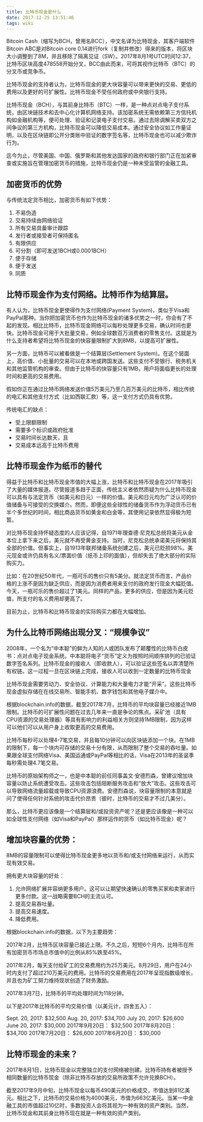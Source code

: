 ```yaml
---
title: 比特币现金是什么
date: 2017-12-25 13:51:46
tags: wiki
---
```


Bitcoin Cash（缩写为BCH，曾用名BCC），中文名译为比特现金，其客户端软件Bitcoin ABC是对Bitcoin core 0.14进行fork（复制并修改）得来的版本，将区块大小调整到了8M，并且移除了隔离见证（SW）。2017年8月1号UTC时间12:37，比特币区块高度478558开始分叉，BCC由此而来，可将其视作比特币（BTC）的分叉币或竞争币。

<!--more-->

比特币现金的支持者认为，比特币现金的更大块容量可以带来更快的交易、更低的费用以及更好的可扩展性。比特币现金不受任何政府或中央银行支持。

比特币现金（BCH），与其前身比特币（BTC）一样，是一种点对点电子支付系统，由区块链技术和去中心化计算机网络支持。该加密系统无需依赖第三方信托机构如金融机构等，便可处理、验证和记录电子支付交易。通过去除调解买卖双方之间争议的第三方机构，比特币现金可以降低交易成本。通过安全协议如工作量证明，以及在区块链即公开分类账中验证的数字签名等，比特币现金也可以减少欺诈行为。

迄今为止，尽管美国、中国、俄罗斯和其他发达国家的政府和银行部门正在加紧审查或实施旨在管理加密货币的措施，比特币现金仍是一种未受监管的金融工具。

## 加密货币的优势

与传统法定货币相比，加密货币有如下优势：

1. 不易伪造
2. 交易持续由网络验证
3. 所有交易具备审计跟踪
4. 发行者或接受者可保持匿名
5. 有限供应
6. 可分割（即可发送1BCH或0.0001BCH）
7. 便于存储
8. 便于发送
9. 同质

## 比特币现金作为支付网络。比特币作为结算层。

有人认为，比特币现金更使得作为支付网络(Payment System)，类似于Visa和PayPal那种。当你把加密货币也作为比特币现金的诸多优势之一时，你会有了不起的发现。相比比特币，比特币现金网络可以每秒处理更多交易，确认时间也更快。比特币现金可用于大批量交易，例如全球数百万消费者的零售支付。这就是为什么支持者希望将比特币现金的快容量限制扩大到8MB，以提高可扩展性。

另一方面，比特币可以被看做是一个结算层(Settlement System)。在这个层面上，高价值、小批量的交易可以在本地或跨国发送。这些支付不受银行、税务机关和其他监管机构的审查。但由于比特币的快容量只有1MB，用户将面临更长的处理时间和更高的交易费用。

假如你正在通过比特币网络发送价值5万美元乃至几百万美元的比特币，相比传统的电汇和其他支付方式（比如西联汇款）等，这一支付方式仍具有优势。

传统电汇的缺点：

* 受上限额限制
* 需要多个标识或政府批准
* 交易时间长达数天，且
* 交易成本远高于比特币费用

## 比特币现金作为纸币的替代

得益于比特币和比特币现金市值的大幅上涨，比特币和比特币现金在2017年吸引了大量的媒体报道。尽管报道多趋于正面，传统主义者依然质疑为什么比特币现金可以具有与法定货币（如美元和日元）一样的价值。美元和日元均为广泛认可的价值储备与可接受的交换媒介。然而，即便这些全球性的储备货币作为浮动货币已有半个多世纪的时间，相比商品货币如黄金和白金等，其使用记录依然显得极为短暂。

对比特币现金持怀疑态度的人应该记得，自1971年理查德·尼克松总统将美元从金本位上拿下来之后，美元就不再受黄金支持。当时，尼克松总统承诺美元将保持其全部的价值。但事实上，自1913年联邦储备系统创建之后，美元已贬损98%。美元现金或许仍具有名义/票面价值（纸币上印的面值），但却失去了绝大部分的实际购买力。

比如：在20世纪50年代，一瓶可乐的售价只有5美分。就法定货币而言，产品价格的上涨不是因为缺乏供应，而是因为消费者用来支付的政府发行现金大幅贬值。今天，一瓶可乐的售价超过了1美元。同样的产品，更多的供应，但是因为美元贬值，所支付的名义费用却更高了。

目前为止，比特币和比特币现金的实际购买力都在大幅增加。

## 为什么比特币网络出现分叉：“规模争议”

2008年，一个名为“中本聪”的鲜为人知的人或团队发布了颠覆性的比特币白皮书：点对点电子现金系统。中本聪将电子“货币”定义为按照时间顺序排列的已验证数字签名系列。比特币现金的接收人（即收款人），可以验证这些签名以弄清楚所有权链。这一过程一旦在区块链上完成，接收人可以收到一定数量的比特币现金

比特币现金需要劳动力、安全协议、计算能力和大量电力才能“开采”。这些比特币现金虚拟存储在在线交易所、智能手机、数字钱包和其他电子媒介中。

根据blockchain.info的数据，截至2017年7月，比特币的平均块容量已经接近1MB限制。比特币的可扩展性问题在过去几年来一直是争论的焦点。采矿池（具有CPU资源的交易处理器）等具有影响力的利益相关方则坚持1MB限制，因为这样可以他们可以从用户身上收取更高的交易费用。

比特币每秒可以处理4-7笔交易，并且每10分钟可以向区块链添加一个块。在1MB的限制下，每一个块内可存储的交易十分有限，从而限制了整个交易的吞吐量。如果跟全球支付网络Visa、美国运通或PayPal等相比的话，Visa在2013年的圣诞季每秒需处理4.7笔交易。

比特币的原始架构师之一，也是中本聪的前任同事盖文·安德烈森，曾建议增加块容量以防止系统遭受攻击。这些攻击包括阻断服务攻击和“放大”攻击。这些攻击可以导致网络流量超载或导致CPU资源浪费。安德烈森说，块容量限制的本意就是问了使得任何针对系统的攻击代价昂贵（彼时，比特币的交易才不过几美分）。

那么，比特币更应该像是一个结算层和/或投资资产呢？还是更应该像是一种可以如全球性支付网络（如Visa和PayPal）那样运作的货币（如比特币现金）呢？

## 增加块容量的优势：

8MB的容量限制可以使得比特币现金更多地以货币和/或支付网络来运行，从而实现有效交易。

拥有更大块容量的好处：

1. 允许网络扩展并容纳更多用户。这可以让期望快速确认的零售买家和卖家进行更多付款。这一战略需要BCH的主流认可。
2. 提高交易吞吐量。
3. 提高交易速度。
4. 降低费用。

根据blockchain.info的数据，以下为主要趋势：

2017年2月，比特币区块容量已接近上限。不久之后，短短6个月内，比特币在所有加密货币市场总市值中的比例从85%跌至45%。

2017年2月，每天支付给矿工的交易费用约为25万美元。8月29日，用户在24小时内支付了超过210万美元的费用。比特币的交易费用在2017年呈现指数级增长，并且也为矿工努力维持现状创造了财务激励。

2017年3月7日，比特币的平均处理时间为118分钟。

以下是2017年比特币的平均交易价值（以美元计，四舍五入）：

>
Sept. 20, 2017: $32,500
Aug. 20, 2017: $34,700
July 20, 2017: $26,600
June 20, 2017: $30,000
2017年9月20日： $32,500
2017年8月20日： $34,700
2017年7月20日： $26,600
2017年6月20日： $30,000

## 比特币现金的未来？

2017年8月1日，比特币现金以完整独立的支付网络被创建。比特币持有者被授予相同数量的比特币现金（除非比特币存放的交易所政策不允许兑换BCH）。

截至2017年9月中旬，比特币现金以每币490美元的价格成交，市值达到81亿美元。相比之下，比特币的交易价格为4000美元，市值为663亿美元。当某一中金融工具的市值超过10亿时，多数投资人会将其视为一种有效的资产类别。当然，比特币现金和其前身比特币现在就是一种有效的资产类别。
